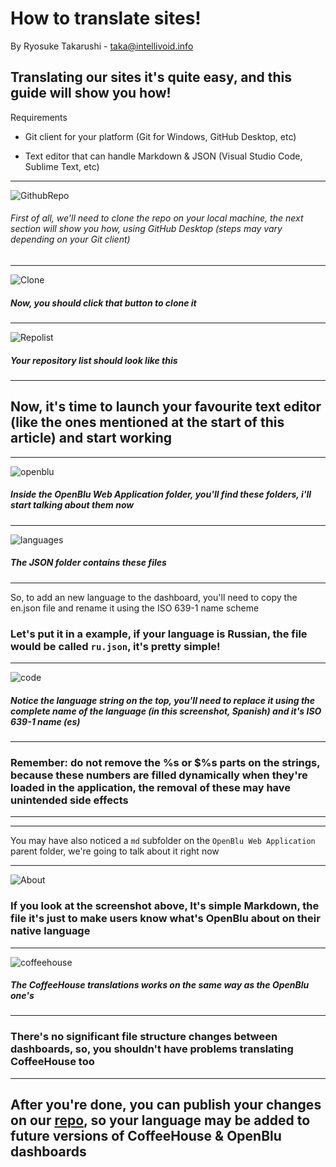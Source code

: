# How to translate sites!
By Ryosuke Takarushi - [taka@intellivoid.info](mailto:taka@intellivoid.info)
## Translating our sites it's quite easy, and this guide will show you how!

Requirements
- Git client for your platform (Git for Windows, GitHub Desktop, etc)

- Text editor that can handle Markdown & JSON (Visual Studio Code, Sublime Text, etc)

------------------------------------------


![GithubRepo](https://i.imgur.com/F2FAV5p.png)
###### First of all, we'll need to clone the repo on your local machine, the next section will show you how, using GitHub Desktop (steps may vary depending on your Git client)
--------------------------------------------
![Clone](https://i.imgur.com/YyWzOBi.png)
##### Now, you should click that button to clone it
------------------------------------------------
![Repolist](https://i.imgur.com/rEs5vfK.png)
##### Your repository list should look like this
----------------------------------------------
## Now, it's time to launch your favourite text editor (like the ones mentioned at the start of this article) and start working
----------------------------------------------
![openblu](https://i.imgur.com/p4iMJLa.png)
##### Inside the OpenBlu Web Application folder, you'll find these folders, i'll start talking about them now
-------------------------------------------------
![languages](https://i.imgur.com/PrpToo0.png)
##### The JSON folder contains these files
-------------------------------------------------
So, to add an new language to the dashboard, you'll need to copy the en.json file and rename it using the ISO 639-1 name scheme

### Let's put it in a example, if your language is Russian, the file would be called ``ru.json``, it's pretty simple!
---------------------------------------------------
![code](https://i.imgur.com/s6G0EfD.png)
##### Notice the language string on the top, you'll need to replace it using the complete name of the language (in this screenshot, Spanish) and it's ISO 639-1 name (es)
---------------------------------------------------
### **Remember: do not remove the %s or $%s parts on the strings, because these numbers are filled dynamically when they're loaded in the application, the removal of these may have unintended side effects**
---------------------------------------------------
---------------------------------------------------
You may have also noticed a ``md`` subfolder on the ``OpenBlu Web Application`` parent folder, we're 
going to talk about it right now

--------------------------------------------------
![About](https://i.imgur.com/XW1s0l3.png)

### If you look at the screenshot above, It's simple Markdown, the file it's just to make users know what's OpenBlu about on their native language
----------------------------------------------
![coffeehouse](https://i.imgur.com/skF4Xta.png)
##### The CoffeeHouse translations works on the same way as the OpenBlu one's
------------------------------------------------
### There's no significant file structure changes between dashboards, so, you shouldn't have problems translating CoffeeHouse too
---------------------------------------------------
## After you're done, you can publish your changes on our [repo](https://github.com/intellivoid/Translations), so your language may be added to future versions of CoffeeHouse & OpenBlu dashboards